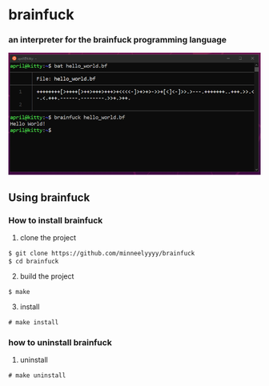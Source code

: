 # brainfuck

### an interpreter for the brainfuck programming language

![hello-world.png](./images/hello-world.png "Hello World")

## Using brainfuck

### How to install brainfuck
1. clone the project
```console
$ git clone https://github.com/minneelyyyy/brainfuck
$ cd brainfuck
```

2. build the project
```console
$ make
```

3. install
```console
# make install
```

### how to uninstall brainfuck
1. uninstall
```console
# make uninstall
```

